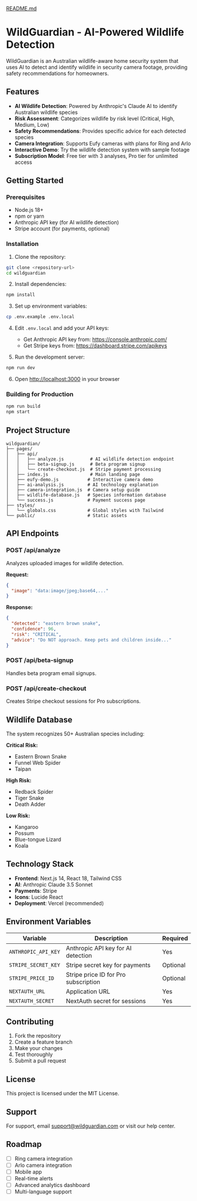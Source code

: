 [README.md](https://github.com/user-attachments/files/22720170/README.md)
# WildGuardian - AI-Powered Wildlife Detection

WildGuardian is an Australian wildlife-aware home security system that uses AI to detect and identify wildlife in security camera footage, providing safety recommendations for homeowners.

## Features

- **AI Wildlife Detection**: Powered by Anthropic's Claude AI to identify Australian wildlife species
- **Risk Assessment**: Categorizes wildlife by risk level (Critical, High, Medium, Low)
- **Safety Recommendations**: Provides specific advice for each detected species
- **Camera Integration**: Supports Eufy cameras with plans for Ring and Arlo
- **Interactive Demo**: Try the wildlife detection system with sample footage
- **Subscription Model**: Free tier with 3 analyses, Pro tier for unlimited access

## Getting Started

### Prerequisites

- Node.js 18+ 
- npm or yarn
- Anthropic API key (for AI wildlife detection)
- Stripe account (for payments, optional)

### Installation

1. Clone the repository:
```bash
git clone <repository-url>
cd wildguardian
```

2. Install dependencies:
```bash
npm install
```

3. Set up environment variables:
```bash
cp .env.example .env.local
```

4. Edit `.env.local` and add your API keys:
   - Get Anthropic API key from: https://console.anthropic.com/
   - Get Stripe keys from: https://dashboard.stripe.com/apikeys

5. Run the development server:
```bash
npm run dev
```

6. Open [http://localhost:3000](http://localhost:3000) in your browser

### Building for Production

```bash
npm run build
npm start
```

## Project Structure

```
wildguardian/
├── pages/
│   ├── api/
│   │   ├── analyze.js          # AI wildlife detection endpoint
│   │   ├── beta-signup.js      # Beta program signup
│   │   └── create-checkout.js  # Stripe payment processing
│   ├── index.js                # Main landing page
│   ├── eufy-demo.js           # Interactive camera demo
│   ├── ai-analysis.js         # AI technology explanation
│   ├── camera-integration.js  # Camera setup guide
│   ├── wildlife-database.js   # Species information database
│   └── success.js             # Payment success page
├── styles/
│   └── globals.css            # Global styles with Tailwind
└── public/                    # Static assets
```

## API Endpoints

### POST /api/analyze
Analyzes uploaded images for wildlife detection.

**Request:**
```json
{
  "image": "data:image/jpeg;base64,..."
}
```

**Response:**
```json
{
  "detected": "eastern brown snake",
  "confidence": 96,
  "risk": "CRITICAL",
  "advice": "Do NOT approach. Keep pets and children inside..."
}
```

### POST /api/beta-signup
Handles beta program email signups.

### POST /api/create-checkout
Creates Stripe checkout sessions for Pro subscriptions.

## Wildlife Database

The system recognizes 50+ Australian species including:

**Critical Risk:**
- Eastern Brown Snake
- Funnel Web Spider
- Taipan

**High Risk:**
- Redback Spider
- Tiger Snake
- Death Adder

**Low Risk:**
- Kangaroo
- Possum
- Blue-tongue Lizard
- Koala

## Technology Stack

- **Frontend**: Next.js 14, React 18, Tailwind CSS
- **AI**: Anthropic Claude 3.5 Sonnet
- **Payments**: Stripe
- **Icons**: Lucide React
- **Deployment**: Vercel (recommended)

## Environment Variables

| Variable | Description | Required |
|----------|-------------|----------|
| `ANTHROPIC_API_KEY` | Anthropic API key for AI detection | Yes |
| `STRIPE_SECRET_KEY` | Stripe secret key for payments | Optional |
| `STRIPE_PRICE_ID` | Stripe price ID for Pro subscription | Optional |
| `NEXTAUTH_URL` | Application URL | Yes |
| `NEXTAUTH_SECRET` | NextAuth secret for sessions | Yes |

## Contributing

1. Fork the repository
2. Create a feature branch
3. Make your changes
4. Test thoroughly
5. Submit a pull request

## License

This project is licensed under the MIT License.

## Support

For support, email support@wildguardian.com or visit our help center.

## Roadmap

- [ ] Ring camera integration
- [ ] Arlo camera integration
- [ ] Mobile app
- [ ] Real-time alerts
- [ ] Advanced analytics dashboard
- [ ] Multi-language support
